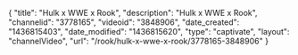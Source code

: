 {
    "title": "Hulk x WWE x Rook",
    "description": "Hulk x WWE x Rook",
    "channelid": "3778165",
    "videoid": "3848906",
    "date_created": "1436815403",
    "date_modified": "1436815620",
    "type": "captivate",
    "layout": "channelVideo",
    "url": "\/rook\/hulk-x-wwe-x-rook\/3778165-3848906"
}